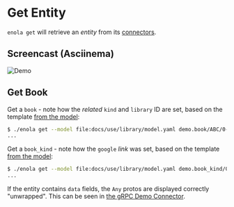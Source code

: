 <!--
    SPDX-License-Identifier: Apache-2.0

    Copyright 2023 The Enola <https://enola.dev> Authors

    Licensed under the Apache License, Version 2.0 (the "License");
    you may not use this file except in compliance with the License.
    You may obtain a copy of the License at

        https://www.apache.org/licenses/LICENSE-2.0

    Unless required by applicable law or agreed to in writing, software
    distributed under the License is distributed on an "AS IS" BASIS,
    WITHOUT WARRANTIES OR CONDITIONS OF ANY KIND, either express or implied.
    See the License for the specific language governing permissions and
    limitations under the License.
-->

# Get Entity

`enola get` will retrieve an _entity_ from its [connectors](../connector/index.md).

## Screencast (Asciinema)

![Demo](script.svg)

## Get Book

Get a `book` - note how the _related_ `kind` and `library` ID are set, based on the template
[from the model](../library/index.md):

```bash cd .././.././..
$ ./enola get --model file:docs/use/library/model.yaml demo.book/ABC/0-13-140731-7/1
...
```

Get a `book_kind` - note how the `google` _link_ was set, based on the template
[from the model](../library/index.md):

```bash cd .././.././..
$ ./enola get --model file:docs/use/library/model.yaml demo.book_kind/0-13-140731-7
...
```

If the entity contains `data` fields, the `Any` protos are displayed correctly "unwrapped".
This can be seen in [the gRPC Demo Connector](../connector/index.md#grpc).
